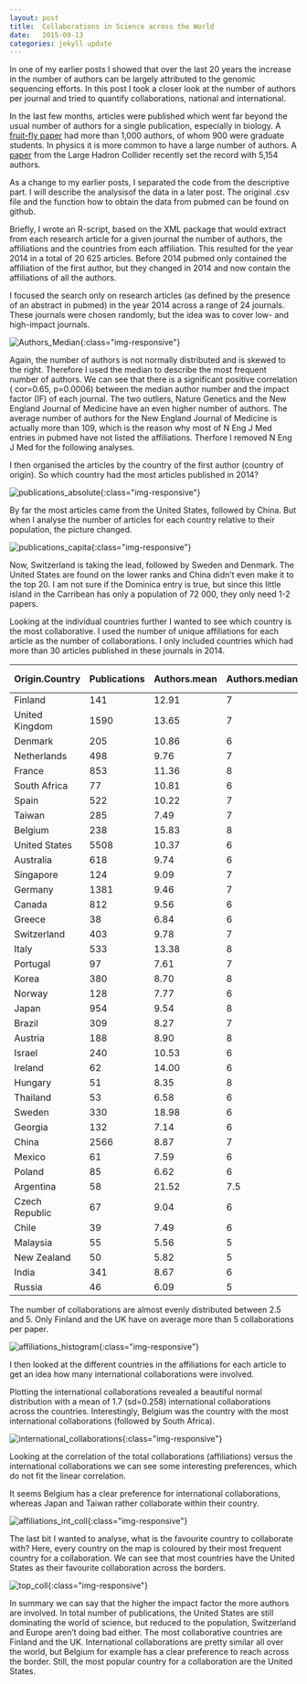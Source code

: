 ```yaml
---
layout: post
title:  Collaborations in Science across the World
date:   2015-09-13
categories: jekyll update
---
```

In one of my earlier posts I showed that over the last 20 years the increase in the number of authors can be largely attributed to the genomic sequencing efforts. In this post I took a closer look at the number of authors per journal and tried to quantify collaborations, national and international.


In the last few months, articles were published which went far beyond the usual number of authors for a single publication, especially in biology. A [fruit-fly paper][fruit_fly] had more than 1,000 authors, of whom 900 were graduate students. In physics it is more common to have a large number of authors. A [paper][lhc] from the Large Hadron Collider recently set the record with 5,154 authors.

As a change to my earlier posts, I separated the code from the descriptive part. I will describe the analysisof the data in a later post. The original .csv file and the function how to obtain the data from pubmed can be found on github.

Briefly, I wrote an R-script, based on the XML package that would extract from each research article for a given journal the number of authors, the affiliations and the countries from each affiliation. This resulted for the year 2014 in a total of 20 625 articles. Before 2014 pubmed only contained the affiliation of the first author, but they changed in 2014 and now contain the affiliations of all the authors.

I focused the search only on research articles (as defined by the presence of an abstract in pubmed) in the year 2014 across a range of 24 journals. These journals were chosen randomly, but the idea was to cover low- and high-impact journals.

![Authors_Median](/assets/collaborations_science/authors_median_if1.png){:class="img-responsive"}

Again, the number of authors is not normally distributed and is skewed to the right. Therefore I used the median to describe the most frequent number of authors. We can see that there is a significant positive correlation ( cor=0.65, p=0.0006) between the median author number and the impact factor (IF) of each journal. The two outliers, Nature Genetics and the New England Journal of Medicine have an even higher number of authors. The average number of authors for the New England Journal of Medicine is actually more than 109, which is the reason why most of N Eng J Med entries in pubmed have not listed the affiliations. Therfore I removed N Eng J Med for the following analyses.

I then organised the articles by the country of the first author (country of origin). So which country had the most articles published in 2014?

![publications_absolute](/assets/collaborations_science/publications_absolute.png){:class="img-responsive"}

By far the most articles came from the United States, followed by China. But when I analyse the number of articles for each country relative to their population, the picture changed.

![publications_capita](/assets/collaborations_science/publications_capita.png){:class="img-responsive"}

Now, Switzerland is taking the lead, followed by Sweden and Denmark. The United States are found on the lower ranks and China didn’t even make it to the top 20. I am not sure if the Dominica entry is true, but since this little island in the Carribean has only a population of 72 000, they only need 1-2 papers.

Looking at the individual countries further I wanted to see which country is the most collaborative. I used the number of unique affiliations for each article as the number of collaborations. I only included countries which had more than 30 articles published in these journals in 2014.


| Origin.Country | Publications | Authors.mean | Authors.median | Affiliations.mean |Countries per publ. | 
|----------------|--------------|--------------|----------------|-------------------|---------------------------| 
| Finland        | 141          | 12.91        | 7              | 5.15              | 1.99                      | 
| United Kingdom | 1590         | 13.65        | 7              | 5.12              | 2.02                      | 
| Denmark        | 205          | 10.86        | 6              | 4.97              | 1.91                      | 
| Netherlands    | 498          | 9.76         | 7              | 4.87              | 1.93                      | 
| France         | 853          | 11.36        | 8              | 4.81              | 1.90                      | 
| South Africa   | 77           | 10.81        | 6              | 4.79              | 2.35                      | 
| Spain          | 522          | 10.22        | 7              | 4.76              | 1.81                      | 
| Taiwan         | 285          | 7.49         | 7              | 4.56              | 1.32                      | 
| Belgium        | 238          | 15.83        | 8              | 4.50              | 2.43                      | 
| United States  | 5508         | 10.37        | 6              | 4.42              | 1.55                      | 
| Australia      | 618          | 9.74         | 6              | 4.28              | 1.81                      | 
| Singapore      | 124          | 9.09         | 7              | 4.27              | 1.88                      | 
| Germany        | 1381         | 9.46         | 7              | 4.23              | 1.72                      | 
| Canada         | 812          | 9.56         | 6              | 4.19              | 1.71                      | 
| Greece         | 38           | 6.84         | 6              | 4.18              | 2.08                      | 
| Switzerland    | 403          | 9.78         | 7              | 4.16              | 2.02                      | 
| Italy          | 533          | 13.38        | 8              | 4.15              | 1.63                      | 
| Portugal       | 97           | 7.61         | 7              | 4.11              | 2.02                      | 
| Korea          | 380          | 8.70         | 8              | 4.09              | 1.44                      | 
| Norway         | 128          | 7.77         | 6              | 4.05              | 1.73                      | 
| Japan          | 954          | 9.54         | 8              | 3.92              | 1.25                      | 
| Brazil         | 309          | 8.27         | 7              | 3.89              | 1.60                      | 
| Austria        | 188          | 8.90         | 8              | 3.82              | 1.77                      | 
| Israel         | 240          | 10.53        | 6              | 3.78              | 1.73                      | 
| Ireland        | 62           | 14.00        | 6              | 3.76              | 2.03                      | 
| Hungary        | 51           | 8.35         | 8              | 3.71              | 1.59                      | 
| Thailand       | 53           | 6.58         | 6              | 3.70              | 1.75                      | 
| Sweden         | 330          | 18.98        | 6              | 3.67              | 1.78                      | 
| Georgia        | 132          | 7.14         | 6              | 3.57              | 1.81                      | 
| China          | 2566         | 8.87         | 7              | 3.48              | 1.37                      | 
| Mexico         | 61           | 7.59         | 6              | 3.48              | 1.66                      | 
| Poland         | 85           | 6.62         | 6              | 3.39              | 1.48                      | 
| Argentina      | 58           | 21.52        | 7.5            | 3.38              | 1.81                      | 
| Czech Republic | 67           | 9.04         | 6              | 3.33              | 1.66                      | 
| Chile          | 39           | 7.49         | 6              | 3.23              | 1.69                      | 
| Malaysia       | 55           | 5.56         | 5              | 3.16              | 1.44                      | 
| New Zealand    | 50           | 5.82         | 5              | 3.02              | 1.74                      | 
| India          | 341          | 8.67         | 6              | 2.99              | 1.38                      | 
| Russia         | 46           | 6.09         | 5              | 2.83              | 1.59                      | 


The number of collaborations are almost evenly distributed between 2.5 and 5. Only Finland and the UK have on average more than 5 collaborations per paper.

![affiliations_histogram](/assets/collaborations_science/affiliations_histogram.png){:class="img-responsive"}

I then looked at the different countries in the affiliations for each article to get an idea how many international collaborations were involved.

Plotting the international collaborations revealed a beautiful normal distribution with a mean of 1.7 (sd=0.258) international collaborations across the countries. Interestingly, Belgium was the country with the most international collaborations (followed by South Africa).

![international_collaborations](/assets/collaborations_science/international_collaborations.png){:class="img-responsive"}

Looking at the correlation of the total collaborations (affiliations) versus the international collaborations we can see some interesting preferences, which do not fit the linear correlation.

It seems Belgium has a clear preference for international collaborations, whereas Japan and Taiwan rather collaborate within their country.

![affiliations_int_coll](/assets/collaborations_science/affiliations_intcoll_correlation.png){:class="img-responsive"}

The last bit I wanted to analyse, what is the favourite country to collaborate with? Here, every country on the map is coloured by their most frequent country for a collaboration. We can see that most countries have the United States as their favourite collaboration across the borders.

![top_coll](/assets/collaborations_science/top_collaboration_across_world.png){:class="img-responsive"}

In summary we can say that the higher the impact factor the more authors are involved. In total number of publications, the United States are still dominating the world of science, but reduced to the population, Switzerland and Europe aren’t doing bad either. The most collaborative countries are Finland and the UK. International collaborations are pretty similar all over the world, but Belgium for example has a clear preference to reach across the border. Still, the most popular country for a collaboration are the United States.

[fruit_fly]:http://www.nature.com/news/fruit-fly-paper-has-1-000-authors-1.17555
[lhc]:http://www.nature.com/news/physics-paper-sets-record-with-more-than-5-000-authors-1.17567